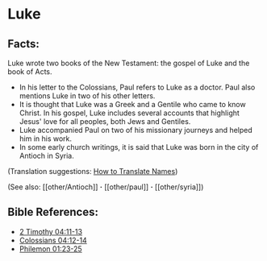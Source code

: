 # Luke #

## Facts: ##

Luke wrote two books of the New Testament: the gospel of Luke and the book of Acts.

* In his letter to the Colossians, Paul refers to Luke as a doctor. Paul also mentions Luke in two of his other letters.
* It is thought that Luke was a Greek and a Gentile who came to know Christ. In his gospel, Luke includes several accounts that highlight Jesus' love for all peoples, both Jews and Gentiles.
* Luke accompanied Paul on two of his missionary journeys and helped him in his work.
* In some early church writings, it is said that Luke was born in the city of Antioch in Syria.

(Translation suggestions: [How to Translate Names](en/ta-vol1/translate/man/translate-names))

(See also: [[other/Antioch]] **·** [[other/paul]] **·** [[other/syria]])

## Bible References: ##

* [2 Timothy 04:11-13](en/tn/2ti/help/04/11)
* [Colossians 04:12-14](en/tn/col/help/04/12)
* [Philemon 01:23-25](en/tn/phm/help/01/23)